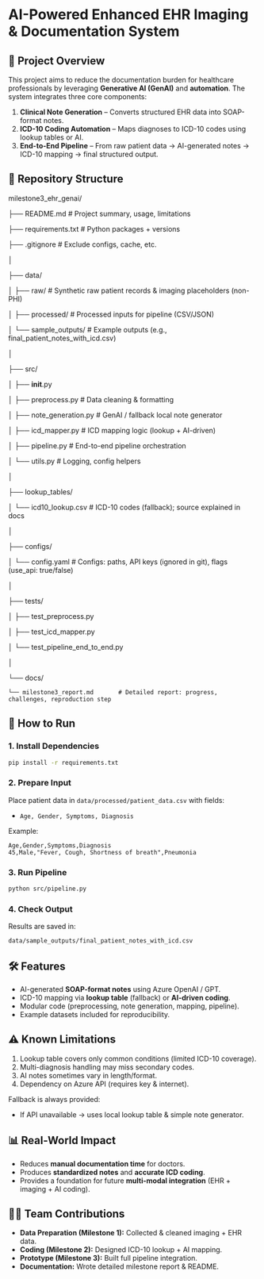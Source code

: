 # AI-Powered Enhanced EHR Imaging & Documentation System
## 📌 Project Overview
This project aims to reduce the documentation burden for healthcare professionals by leveraging **Generative AI (GenAI)** and **automation**.
The system integrates three core components:
1. **Clinical Note Generation** – Converts structured EHR data into SOAP-format notes.
2. **ICD-10 Coding Automation** – Maps diagnoses to ICD-10 codes using lookup tables or AI.
3. **End-to-End Pipeline** – From raw patient data → AI-generated notes → ICD-10 mapping → final structured output.
## 📂 Repository Structure
milestone3_ehr_genai/

├── README.md                     # Project summary, usage, limitations

├── requirements.txt               # Python packages + versions

├── .gitignore                     # Exclude configs, cache, etc.

│

├── data/

│   ├── raw/                       # Synthetic raw patient records & imaging placeholders (non-PHI)

│   ├── processed/                 # Processed inputs for pipeline (CSV/JSON)

│   └── sample_outputs/            # Example outputs (e.g., final_patient_notes_with_icd.csv)

│

├── src/

│   ├── __init__.py

│   ├── preprocess.py              # Data cleaning & formatting

│   ├── note_generation.py         # GenAI / fallback local note generator

│   ├── icd_mapper.py              # ICD mapping logic (lookup + AI-driven)

│   ├── pipeline.py                # End-to-end pipeline orchestration

│   └── utils.py                   # Logging, config helpers

│

├── lookup_tables/

│   └── icd10_lookup.csv           # ICD-10 codes (fallback); source explained in docs

│

├── configs/

│   └── config.yaml                # Configs: paths, API keys (ignored in git), flags (use_api: true/false)

│

├── tests/

│   ├── test_preprocess.py

│   ├── test_icd_mapper.py

│   └── test_pipeline_end_to_end.py

│

└── docs/

    └── milestone3_report.md       # Detailed report: progress, challenges, reproduction step

## 🚀 How to Run

### 1. Install Dependencies

```bash
pip install -r requirements.txt
```

### 2. Prepare Input

Place patient data in `data/processed/patient_data.csv` with fields:

* `Age, Gender, Symptoms, Diagnosis`

Example:

```csv
Age,Gender,Symptoms,Diagnosis
45,Male,"Fever, Cough, Shortness of breath",Pneumonia
```

### 3. Run Pipeline

```bash
python src/pipeline.py
```

### 4. Check Output

Results are saved in:

```
data/sample_outputs/final_patient_notes_with_icd.csv
```


## 🛠 Features

* AI-generated **SOAP-format notes** using Azure OpenAI / GPT.
* ICD-10 mapping via **lookup table** (fallback) or **AI-driven coding**.
* Modular code (preprocessing, note generation, mapping, pipeline).
* Example datasets included for reproducibility.



## ⚠️ Known Limitations

1. Lookup table covers only common conditions (limited ICD-10 coverage).
2. Multi-diagnosis handling may miss secondary codes.
3. AI notes sometimes vary in length/format.
4. Dependency on Azure API (requires key & internet).

Fallback is always provided:

* If API unavailable → uses local lookup table & simple note generator.



## 📊 Real-World Impact

* Reduces **manual documentation time** for doctors.
* Produces **standardized notes** and **accurate ICD coding**.
* Provides a foundation for future **multi-modal integration** (EHR + imaging + AI coding).



## 👩‍💻 Team Contributions

* **Data Preparation (Milestone 1):** Collected & cleaned imaging + EHR data.
* **Coding (Milestone 2):** Designed ICD-10 lookup + AI mapping.
* **Prototype (Milestone 3):** Built full pipeline integration.
* **Documentation:** Wrote detailed milestone report & README.




